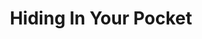 ---
layout: piece
collection_: beading
title: Hiding In Your Pocket
id: hiding-in-your-pocket
media: Glass beads, ceramic clay glazed, material, antique buttons, fabric, thread
description: Quilted fabric, with mixed media, peyote stitch beading matted in glassed maple frame 2 inches in depth.
dimensions: 17" x 17½"
price: $320
create_date: 2012
---